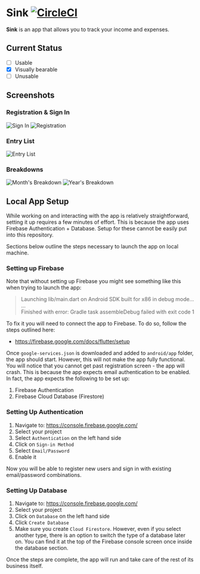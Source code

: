 # Sink [![CircleCI](https://circleci.com/gh/vilisimo/sink.svg?style=svg&circle-token=c310e8996b1979feeb3104ef2f8f2068bab3fffe)](https://circleci.com/gh/vilisimo/sink)
**Sink** is an app that allows you to track your income and expenses.

## Current Status

- [ ] Usable
- [x] Visually bearable
- [ ] Unusable

## Screenshots
### Registration & Sign In
![Sign In](screens/signin.png) ![Registration](screens/register.png)

### Entry List
![Entry List](screens/entries.png)

### Breakdowns
![Month's Breakdown](screens/month-summary.png) ![Year's Breakdown](screens/year-summary.png)



## Local App Setup

While working on and interacting with the app is relatively straightforward, 
setting it up requires a few minutes of effort. This is because the app uses
Firebase Authentication + Database. Setup for these cannot be easily put into
this repository. 

Sections below outline the steps necessary to launch the app on local machine.

### Setting up Firebase

Note that without setting up Firebase you might see something like this when
trying to launch the app:

>  Launching lib/main.dart on Android SDK built for x86 in debug mode...  
...  
Finished with error: Gradle task assembleDebug failed with exit code 1 

To fix it you will need to connect the app to Firebase. To do so, follow the
steps outlined here: 

- https://firebase.google.com/docs/flutter/setup

Once `google-services.json` is downloaded and added to `android/app` folder,
the app should start. However, this will not make the app fully functional.
You will notice that you cannot get past registration screen - the app will
crash. This is because the app expects email authentication to be enabled. In
fact, the app expects the following to be set up:

1. Firebase Authentication
2. Firebase Cloud Database (Firestore)

### Setting Up Authentication

1. Navigate to: https://console.firebase.google.com/
2. Select your project
3. Select `Authentication` on the left hand side
4. Click on `Sign-in Method`
5. Select `Email/Password`
6. Enable it

Now you will be able to register new users and sign in with existing
email/password combinations.

### Setting Up Database

1. Navigate to: https://console.firebase.google.com/
2. Select your project
3. Click on `Database` on the left hand side
4. Click `Create Database`
5. Make sure you create `Cloud Firestore`. However, even if you select another
type, there is an option to switch the type of a database later on. You can find
it at the top of the Firebase console screen once inside the database section.

Once the steps are complete, the app will run and take care of the rest of its
business itself.
